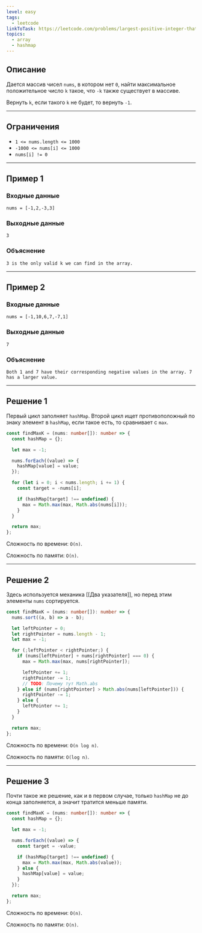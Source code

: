 ```yaml
---
level: easy
tags:
  - leetcode
linkToTask: https://leetcode.com/problems/largest-positive-integer-that-exists-with-its-negative/?envType=daily-question&envId=2024-05-02
topics:
  - array
  - hashmap
---
```

## Описание

Дается массив чисел `nums`, в котором нет `0`, найти максимальное положительное число `k` такое, что `-k` также существует в массиве.

Вернуть `k`, если такого `k` не будет, то вернуть `-1`.

---
## Ограничения

- `1 <= nums.length <= 1000`
- `-1000 <= nums[i] <= 1000`
- `nums[i] != 0`

---
## Пример 1

### Входные данные

```
nums = [-1,2,-3,3]
```
### Выходные данные

```
3
```
### Объяснение

```
3 is the only valid k we can find in the array.
```

---
## Пример 2

### Входные данные

```
nums = [-1,10,6,7,-7,1]
```
### Выходные данные

```
7
```
### Объяснение

```
Both 1 and 7 have their corresponding negative values in the array. 7 has a larger value.
```

---
## Решение 1

Первый цикл заполняет `hashMap`. Второй цикл ищет противоположный по знаку элемент в `hashMap`, если такое есть, то сравнивает с `max`.

```typescript
const findMaxK = (nums: number[]): number => {
  const hashMap = {};

  let max = -1;

  nums.forEach((value) => {
    hashMap[value] = value;
  });

  for (let i = 0; i < nums.length; i += 1) {
    const target = -nums[i];

    if (hashMap[target] !== undefined) {
      max = Math.max(max, Math.abs(nums[i]));
    }
  }

  return max;
};
```

Сложность по времени: `O(n)`.

Сложность по памяти: `O(n)`.

---
## Решение 2

Здесь используется механика [[Два указателя]], но перед этим элементы `nums` сортируется.

```typescript
const findMaxK = (nums: number[]): number => {
  nums.sort((a, b) => a - b);

  let leftPointer = 0;
  let rightPointer = nums.length - 1;
  let max = -1;

  for (;leftPointer < rightPointer;) {
    if (nums[leftPointer] + nums[rightPointer] === 0) {
      max = Math.max(max, nums[rightPointer]);

      leftPointer += 1;
      rightPointer -= 1;
      // TODO: Почему тут Math.abs
    } else if (nums[rightPointer] > Math.abs(nums[leftPointer])) {
      rightPointer -= 1;
    } else {
      leftPointer += 1;
    }
  }

  return max;
};
```

Сложность по времени: `O(n log n)`.

Сложность по памяти: `O(log n)`.

---
## Решение 3

Почти такое же решение, как и в первом случае, только `hashMap` не до конца заполняется, а значит тратится меньше памяти.

```typescript
const findMaxK = (nums: number[]): number => {
  const hashMap = {};

  let max = -1;

  nums.forEach((value) => {
    const target = -value;

    if (hashMap[target] !== undefined) {
      max = Math.max(max, Math.abs(value));
    } else {
      hashMap[value] = value;
    }
  });

  return max;
};
```

Сложность по времени: `O(n)`.

Сложность по памяти: `O(n)`.